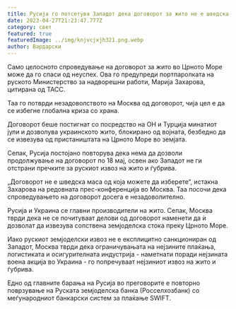 ```yaml
---
title: Русија го потсетува Западот дека договорот за жито не е шведска маса
date: 2023-04-27T21:23:47.777Z
category: свет
featured: true
featuredImage: ../img/knjvcjxjh321.png.webp
author: Вардарски
---
```


Само целосното спроведување на договорот за жито во Црното Море може да го спаси од неуспех. Ова го предупреди портпаролката на руското Министерство за надворешни работи, Марија Захарова, цитирана од ТАСС.

Таа го потврди незадоволството на Москва од договорот, чија цел е да се избегне глобална криза со храна.

Договорот беше постигнат со посредство на ОН и Турција минатиот јули и дозволува украинското жито, блокирано од војната, безбедно да се извезува од пристаништата на Црното Море во земјата.

Сепак, Русија постојано повторува дека нема да дозволи продолжување на договорот по 18 мај, освен ако Западот не ги отстрани пречките за рускиот извоз на жито и ѓубрива.

„Договорот не е шведска маса од која можете да изберете“, истакна Захарова на редовната прес-конференција во Москва. Таа посочи дека спроведувањето на договорот досега е незадоволително.

Русија и Украина се главни производители на жито. Сепак, Москва тврди дека не се почитуваат делови од договорот наменети да ѝ дозволат да извезува сопствена земјоделска стока преку Црното Море.

Иако рускиот земјоделски извоз не е експлицитно санкциониран од Западот, Москва тврди дека ограничувањата на нејзините плаќања, логистиката и осигурителната индустрија - наметнати поради нејзината воена акција во Украина - го попречуваат нејзиниот извоз на жито и ѓубрива.

Едно од главните барања на Русија во преговорите е повторно поврзување на Руската земјоделска банка (Росселхозбанк) со меѓународниот банкарски систем за плаќање SWIFT.
